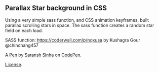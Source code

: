 Parallax Star background in CSS
-------------------------------
Using a very simple sass function, and CSS animation keyframes, built parallax scrolling stars in space. The sass function creates a random star field on each load.

SASS function:
https://coderwall.com/p/nqxusa
by Kushagra Gour @chinchang457

A [Pen](http://codepen.io/saransh/pen/BKJun) by [Saransh Sinha](http://codepen.io/saransh) on [CodePen](http://codepen.io/).

[License](http://codepen.io/saransh/pen/BKJun/license).